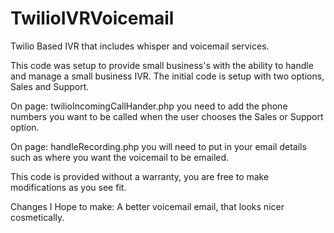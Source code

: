 TwilioIVRVoicemail
==================

Twilio Based IVR that includes whisper and voicemail services. 

This code was setup to provide small business's with the ability to handle and manage a small business IVR. 
The initial code is setup with two options, Sales and Support. 

On page: twilioIncomingCallHander.php you need to add the phone numbers you want to be called when the user chooses the Sales or Support option. 

On page: handleRecording.php you will need to put in your email details such as where you want the voicemail to be emailed. 

This code is provided without a warranty, you are free to make modifications as you see fit. 

Changes I Hope to make:
A better voicemail email, that looks nicer cosmetically.
